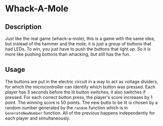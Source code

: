 # Whack-A-Mole

## Description
Just like the real game (whack-a-mole), this is a game with the same idea, but instead of the hammer and the mole, it is just a group of buttons that had LEDs.
To win, you just have to push the buttons that light up. So it is more like pushing bottons than whacking, but still has the fun.


## Usage
The buttons are put in the electric circuit in a way to act as voltage dividers, for which the microcontroller can identify which button was pressed.
Each player has 3 seconds before the lit button switches, it also switches if pressed.
For each correct button press, the player's score increases by 1 point. The winning score is 50 points.
The new butto to be lit is chosen by a random number generated by the `random` function which is in `GenerateNewNumber` function.
All of the previous happens independently for each player and simultaneously.
